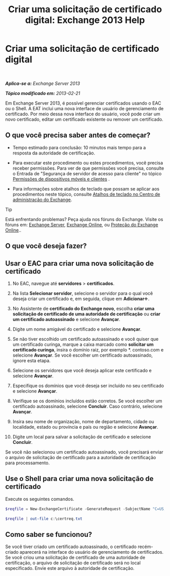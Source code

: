 ﻿---
title: 'Criar uma solicitação de certificado digital: Exchange 2013 Help'
TOCTitle: Criar uma solicitação de certificado digital
ms:assetid: efb00de7-070b-46bf-a2fc-00d07ae085c1
ms:mtpsurl: https://technet.microsoft.com/pt-br/library/Bb125165(v=EXCHG.150)
ms:contentKeyID: 52058890
ms.date: 05/22/2018
mtps_version: v=EXCHG.150
ms.translationtype: MT
---

# Criar uma solicitação de certificado digital

 

_**Aplica-se a:** Exchange Server 2013_

_**Tópico modificado em:** 2013-02-21_

Em Exchange Server 2013, é possível gerenciar certificados usando o EAC ou o Shell. A EAT inclui uma nova interface de usuário de gerenciamento de certificado. Por meio dessa nova interface do usuário, você pode criar um novo certificado, editar um certificado existente ou remover um certificado.

## O que você precisa saber antes de começar?

  - Tempo estimado para conclusão: 10 minutos mais tempo para a resposta da autoridade de certificação.

  - Para executar este procedimento ou estes procedimentos, você precisa receber permissões. Para ver de que permissões você precisa, consulte o Entrada de "Segurança de servidor de acesso para cliente" no tópico [Permissões de dispositivos móveis e clientes](clients-and-mobile-devices-permissions-exchange-2013-help.md) .

  - Para informações sobre atalhos de teclado que possam se aplicar aos procedimentos neste tópico, consulte [Atalhos de teclado no Centro de administração do Exchange](keyboard-shortcuts-in-the-exchange-admin-center-exchange-online-protection-help.md).


> [!TIP]
> Está enfrentando problemas? Peça ajuda nos fóruns do Exchange. Visite os fóruns em: <A href="https://go.microsoft.com/fwlink/p/?linkid=60612">Exchange Server</A>, <A href="https://go.microsoft.com/fwlink/p/?linkid=267542">Exchange Online</A>, ou <A href="https://go.microsoft.com/fwlink/p/?linkid=285351">Proteção do Exchange Online</A>..



## O que você deseja fazer?

## Usar o EAC para criar uma nova solicitação de certificado

1.  No EAC, navegue até **servidores** \> **certificados**.

2.  Na lista **Selecionar servidor**, selecione o servidor para o qual você deseja criar um certificado e, em seguida, clique em **Adicionar**![Ícone Adicionar](images/JJ218640.c1e75329-d6d7-4073-a27d-498590bbb558(EXCHG.150).gif "Ícone Adicionar").

3.  No Assistente de **certificado do Exchange novo**, escolha **criar uma solicitação de certificado de uma autoridade de certificação** ou **criar um certificado autoassinado** e selecione **Avançar**.

4.  Digite um nome amigável do certificado e selecione **Avançar**.

5.  Se não tiver escolhido um certificado autoassinado e você quiser que um certificado curinga, marque a caixa marcado como **solicitar um certificado curinga**, insira o domínio raiz, por exemplo \*. contoso.com e selecione **Avançar**. Se você escolher um certificado autoassinado, ignore esta etapa.

6.  Selecione os servidores que você deseja aplicar este certificado e selecione **Avançar**.

7.  Especifique os domínios que você deseja ser incluído no seu certificado e selecione **Avançar**.

8.  Verifique se os domínios incluídos estão corretos. Se você escolher um certificado autoassinado, selecione **Concluir**. Caso contrário, selecione **Avançar**.

9.  Insira seu nome de organização, nome de departamento, cidade ou localidade, estado ou província e país ou região e selecione **Avançar**.

10. Digite um local para salvar a solicitação de certificado e selecione **Concluir**.

Se você não selecionou um certificado autoassinado, você precisará enviar o arquivo de solicitação de certificado para a autoridade de certificação para processamento.

## Use o Shell para criar uma nova solicitação de certificado

Execute os seguintes comandos.

```powershell
$reqfile = New-ExchangeCertificate -GenerateRequest -SubjectName "C=US,o=Contoso,cn=contosotocert" -DomainName "contoso.com" -PrivateKeyExportable $true
```

```powershell
$reqfile | out-file c:\certreq.txt
```

## Como saber se funcionou?

Se você tiver criado um certificado autoassinado, o certificado recém-criado aparecerá na interface do usuário de gerenciamento de certificados. Se você criou uma solicitação de certificado de uma autoridade de certificação, o arquivo de solicitação de certificado será no local especificado. Envie este arquivo à autoridade de certificação.

